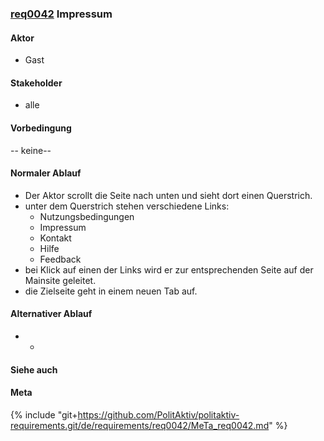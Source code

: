 
### [req0042](https://github.com/PolitAktiv/politaktiv-requirements/tree/master/de/requirements/req0042/req0042.md) Impressum

#### Aktor
 * Gast


#### Stakeholder
 * alle


#### Vorbedingung
-- keine--


#### Normaler Ablauf
 * Der Aktor scrollt die Seite nach unten und sieht dort einen Querstrich.
 * unter dem Querstrich stehen verschiedene Links:
   * Nutzungsbedingungen
   * Impressum
   * Kontakt
   * Hilfe
   * Feedback
 * bei Klick auf einen der Links wird er zur entsprechenden Seite auf der Mainsite geleitet.
 * die Zielseite geht in einem neuen Tab auf.


#### Alternativer Ablauf
 * -


#### Siehe auch

#### Meta
{% include "git+https://github.com/PolitAktiv/politaktiv-requirements.git/de/requirements/req0042/MeTa_req0042.md" %} 

